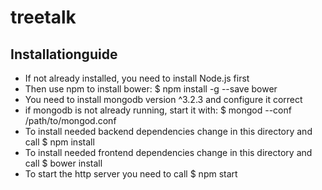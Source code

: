 # treetalk

## Installationguide
- If not already installed, you need to install Node.js first
- Then use npm to install bower: $ npm install -g --save bower
- You need to install mongodb version ^3.2.3 and configure it correct
- if mongodb is not already running, start it with: $ mongod --conf /path/to/mongod.conf
- To install needed backend dependencies change in this directory and call $ npm install
- To install needed frontend dependencies change in this directory and call $ bower install
- To start the http server you need to call $ npm start
